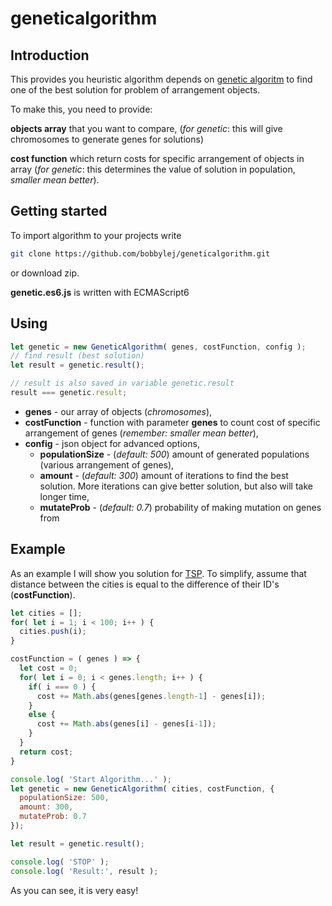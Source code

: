 # geneticalgorithm

## Introduction
This provides you heuristic algorithm depends on [genetic algoritm](https://en.wikipedia.org/wiki/Genetic_algorithm) to find one of the best solution for problem of arrangement objects.

To make this, you need to provide:

**objects array** that you want to compare, (*for genetic*: this will give chromosomes to generate genes for solutions)

**cost function** which return costs for specific arrangement of objects in array (*for genetic*: this determines the value of solution in population, *smaller mean better*).

## Getting started
To import algorithm to your projects write
```bash
git clone https://github.com/bobbylej/geneticalgorithm.git

```
or download zip.

**genetic.es6.js** is written with ECMAScript6

## Using
```js
let genetic = new GeneticAlgorithm( genes, costFunction, config );
// find result (best solution)
let result = genetic.result();

// result is also saved in variable genetic.result
result === genetic.result;
```
- **genes** - our array of objects (*chromosomes*),
- **costFunction** - function with parameter **genes** to count cost of specific arrangement of genes (*remember: smaller mean better*),
- **config** - json object for advanced options,
  - **populationSize** - (*default: 500*) amount of generated populations (various arrangement of genes),
  - **amount** - (*default: 300*) amount of iterations to find the best solution. More iterations can give better solution, but also will take longer time,
  - **mutateProb** - (*default: 0.7*) probability of making mutation on genes from

## Example
As an example I will show you solution for [TSP](https://en.wikipedia.org/wiki/Travelling_salesman_problem).
To simplify, assume that distance between the cities is equal to the difference of their ID's (**costFunction**).
```js
let cities = [];
for( let i = 1; i < 100; i++ ) {
  cities.push(i);
}

costFunction = ( genes ) => {
  let cost = 0;
  for( let i = 0; i < genes.length; i++ ) {
    if( i === 0 ) {
      cost += Math.abs(genes[genes.length-1] - genes[i]);
    }
    else {
      cost += Math.abs(genes[i] - genes[i-1]);
    }
  }
  return cost;
}

console.log( 'Start Algorithm...' );
let genetic = new GeneticAlgorithm( cities, costFunction, {
  populationSize: 500,
  amount: 300,
  mutateProb: 0.7
});

let result = genetic.result();

console.log( 'STOP' );
console.log( 'Result:', result );
```
As you can see, it is very easy!
